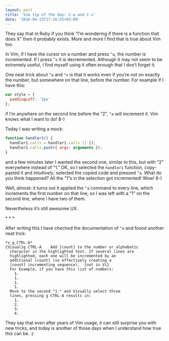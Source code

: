 ```yaml
---
layout: post
title: 'Vim tip of the day: C-a and C-x'
date: '2016-04-23T17:16:55+03:00'
---
```

They say that in Ruby if you think “I’m wondering if there is a function
that does X” then it probably exists. More and more I find that is true
about Vim too.

In Vim, if I have the cursor on a number and press `^a`, the number is
incremented. If I press `^x` it is decremented. Although it may not seem
to be extremely useful, I find myself using it often enough that I don’t
forget it.

One neat trick about `^a` and `^x` is that it works even if you’re not
on exactly the number, but somewhere on that line, before the number.
For example if I have this:

```js
var style = {
  paddingLeft: '2px'
};
```

if I’m anywhere on the second line before the “2”, `^a` will increment
it. Vim knows what I want to do! 8-)

Today I was writing a mock:

```js
function handler1() {
  handler1.calls = handler1.calls || [];
  handler1.calls.push({ args: arguments });
}
```

and a few minutes later I wanted the second one, similar to this, but
with “2” everywhere instead of “1.” OK, so I selected the `handler1`
function, copy-pasted it and *intuitively*, selected the copied code and
pressed `^a`. What do you think happened? All the “1”s in the selection
got incremented! Wow! 8-)

Well, almost: it turns out it applied the `^a` command to every line,
which increments the first number on that line, so I was left with a “1”
on the second line, where I have two of them.

Nevertheless it’s still awesome UX.

\* * *

After writing this I have cheched the documentation of `^a` and found
another neat trick:

```
*v_g_CTRL-A*
{Visual}g CTRL-A    Add [count] to the number or alphabetic
  character in the highlighted text. If several lines are
  highlighted, each one will be incremented by an
  additional [count] (so effectively creating a
  [count] incrementing sequence).  {not in Vi}
  For Example, if you have this list of numbers:
    1.
    1.
    1.
    1.
  Move to the second "1." and Visually select three
  lines, pressing g CTRL-A results in:
    1.
    2.
    3.
    4.
```

They say that even after years of Vim usage, it can still surprise you
with new tricks, and today is another of those days when I understand
how true this can be. :)
